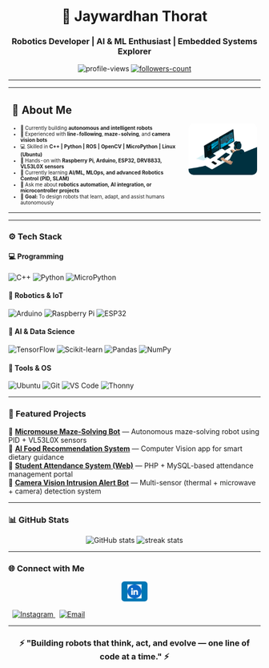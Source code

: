 <h1 align="center">🤖 Jaywardhan Thorat</h1>
<h3 align="center">Robotics Developer | AI & ML Enthusiast | Embedded Systems Explorer</h3>

<p align="center">
  <img src="https://komarev.com/ghpvc/?username=jaybt9677&label=Profile%20Views&color=0e75b6&style=flat" alt="profile-views" />
  <a href="https://github.com/jaybt9677?tab=followers">
    <img src="https://img.shields.io/github/followers/jaybt9677?label=Followers&style=social" alt="followers-count"/>
  </a>
</p>

---

<table style="border: none; border-collapse: collapse; width: 100%;">
  <tr>
    <!-- LEFT SIDE -->
    <td style="vertical-align: top; text-align: left; border: none; width: 70%;">
      <h2>🧠 About Me</h2>
      <div style="font-size: 10px;">
      <ul>
        <li>🤖 Currently building <strong>autonomous and intelligent robots</strong></li>
        <li>🎯 Experienced with <strong>line-following</strong>, <strong>maze-solving</strong>, and <strong>camera vision bots</strong></li>
        <li>💻 Skilled in <strong>C++ | Python | ROS | OpenCV | MicroPython | Linux (Ubuntu)</strong></li>
        <li>🔧 Hands-on with <strong>Raspberry Pi, Arduino, ESP32, DRV8833, VL53L0X sensors</strong></li>
        <li>🧩 Currently learning <strong>AI/ML, MLOps, and advanced Robotics Control (PID, SLAM)</strong></li>
        <li>💬 Ask me about <strong>robotics automation, AI integration, or microcontroller projects</strong></li>
        <li>🎯 <strong>Goal:</strong> To design robots that learn, adapt, and assist humans autonomously</li>
      </ul>
        <div>
    </td>
    <!-- RIGHT SIDE -->
    <td style="vertical-align: middle; text-align: center; border: none; width: 30%;">
      <img src="images/code.gif" alt="Code GIF" width="300" style="border-radius: 10px;"/>
    </td>
  </tr>
</table>





---

### ⚙️ Tech Stack  
#### 💻 Programming
![C++](https://img.shields.io/badge/C++-00599C?style=for-the-badge&logo=cplusplus&logoColor=white)
![Python](https://img.shields.io/badge/Python-3776AB?style=for-the-badge&logo=python&logoColor=white)
![MicroPython](https://img.shields.io/badge/MicroPython-2B2B2B?style=for-the-badge&logo=python&logoColor=white)

#### 🤖 Robotics & IoT  
![Arduino](https://img.shields.io/badge/Arduino-00979D?style=for-the-badge&logo=arduino&logoColor=white)
![Raspberry Pi](https://img.shields.io/badge/Raspberry%20Pi-A22846?style=for-the-badge&logo=raspberrypi&logoColor=white)
![ESP32](https://img.shields.io/badge/ESP32-000000?style=for-the-badge&logo=espressif&logoColor=white)

#### 🧠 AI & Data Science  
![TensorFlow](https://img.shields.io/badge/TensorFlow-FF6F00?style=for-the-badge&logo=tensorflow&logoColor=white)
![Scikit-learn](https://img.shields.io/badge/Scikit%20Learn-F7931E?style=for-the-badge&logo=scikitlearn&logoColor=white)
![Pandas](https://img.shields.io/badge/Pandas-150458?style=for-the-badge&logo=pandas&logoColor=white)
![NumPy](https://img.shields.io/badge/NumPy-013243?style=for-the-badge&logo=numpy&logoColor=white)

#### 🧩 Tools & OS  
![Ubuntu](https://img.shields.io/badge/Ubuntu-E95420?style=for-the-badge&logo=ubuntu&logoColor=white)
![Git](https://img.shields.io/badge/Git-F1502F?style=for-the-badge&logo=git&logoColor=white)
![VS Code](https://img.shields.io/badge/VS%20Code-0078d7?style=for-the-badge&logo=visualstudiocode&logoColor=white)
![Thonny](https://img.shields.io/badge/Thonny-3B2F63?style=for-the-badge&logo=python&logoColor=white)

---

### 🚀 Featured Projects  
🔹 [**Micromouse Maze-Solving Bot**](#) — Autonomous maze-solving robot using PID + VL53L0X sensors  
🔹 [**AI Food Recommendation System**](#) — Computer Vision app for smart dietary guidance  
🔹 [**Student Attendance System (Web)**](#) — PHP + MySQL-based attendance management portal  
🔹 [**Camera Vision Intrusion Alert Bot**](#) — Multi-sensor (thermal + microwave + camera) detection system  

---

### 📊 GitHub Stats  
<p align="center">
  <img src="https://github-readme-stats.vercel.app/api?username=jaybt9677&show_icons=true&theme=tokyonight" alt="GitHub stats" width="48%"/>
  <img src="https://github-readme-streak-stats.herokuapp.com/?user=jaybt9677&theme=tokyonight" alt="streak stats" width="48%"/>
</p>

---

### 🌐 Connect with Me  

<p align="center">
  <a href="https://www.linkedin.com/in/jaybt9977" target="_blank">
    <!-- <img src="https://img.shields.io/badge/LinkedIn-0077B5?style=for-the-badge&logo=linkedin&logoColor=white" alt="LinkedIn"/> -->
    <!-- <img src="images/linkedin.png" alt="LinkedIn" /> -->
    <img src="images/linkedin.png" alt="LinkedIn" 
         style="height:28px; background-color:#0077B5; padding:6px 12px; border-radius:6px;" />
</p>
  </a>
  &nbsp;
  <a href="https://www.instagram.com/jaybt_9977/" target="_blank">
    <img src="https://img.shields.io/badge/Instagram-E4405F?style=for-the-badge&logo=instagram&logoColor=white" alt="Instagram"/>
  </a>
  &nbsp;
  <a href="mailto:jaybt9977@gmail.com">
    <img src="https://img.shields.io/badge/Email-D14836?style=for-the-badge&logo=gmail&logoColor=white" alt="Email"/>
  </a>
</p>

---


<h3 align="center">⚡ "Building robots that think, act, and evolve — one line of code at a time." ⚡</h3>
